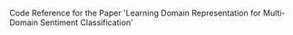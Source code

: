 Code Reference for the Paper 'Learning Domain Representation for Multi-Domain Sentiment Classification'
